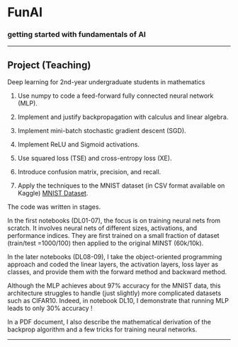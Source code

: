 # FunAI 


### getting started with fundamentals of AI

-----

## Project (Teaching)

Deep learning for 2nd-year undergraduate students in mathematics

1. Use numpy to code a feed-forward fully connected neural network (MLP).

2. Implement and justify backpropagation with calculus and linear algebra.

3. Implement mini-batch stochastic gradient descent (SGD).

4. Implement ReLU and Sigmoid activations.

5. Use squared loss (TSE) and cross-entropy loss (XE).

6. Introduce confusion matrix, precision, and recall.

7. Apply the techniques to the MNIST dataset (in CSV format available on Kaggle) [MNIST Dataset](https://www.kaggle.com/datasets/oddrationale/mnist-in-csv).

The code was written in stages.

In the first notebooks (DL01-07), the focus is on training neural nets from scratch. It involves neural nets of different sizes, activations, and performance indices. They are first trained on a small fraction of dataset (train/test =1000/100) then applied to the original MINST (60k/10k). 

In the later notebooks (DL08-09), I take the object-oriented programming approach and coded the linear layers, the activation layers, loss layer as classes, and provide them with the forward method and backward method.

Although the MLP achieves about 97% accuracy for the MNIST data, this architecture struggles to handle (just slightly) more complicated datasets such as CIFAR10. Indeed, in notebook DL10, I demonstrate that running MLP leads to only 30% accuracy !

In a PDF document, I also describe the mathematical derivation of the backprop algorithm and a few tricks for training neural networks. 


-----

